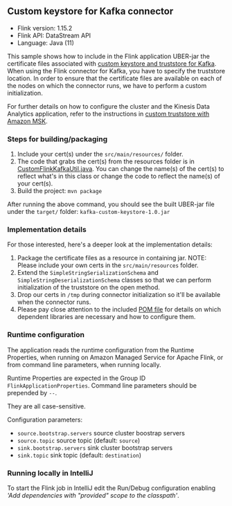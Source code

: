 ## Custom keystore for Kafka connector

* Flink version: 1.15.2
* Flink API: DataStream API
* Language: Java (11)

This sample shows how to include in the Flink application UBER-jar the certificate files associated with [custom keystore and truststore for Kafka](https://kafka.apache.org/documentation/streams/developer-guide/security.html#id2).
When using the Flink connector for Kafka, you have to specify the truststore location. 
In order to ensure that the certificate files are available on each of the nodes on which the connector runs, we have to perform a custom initialization.

For further details on how to configure the cluster and the Kinesis Data Analytics application, refer to the instructions in [custom truststore with Amazon MSK](https://docs.aws.amazon.com/managed-flink/latest/java/example-keystore.html).

### Steps for building/packaging

1. Include your cert(s) under the `src/main/resources/` folder.
2. The code that grabs the cert(s) from the resources folder is in [CustomFlinkKafkaUtil.java](src/main/java/com/amazonaws/services/msf/CustomFlinkKafkaUtil.java). You can change the name(s) of the cert(s) to reflect what's in this
   class or change the code to reflect the name(s) of your cert(s).
3. Build the project: `mvn package`

After running the above command, you should see the built UBER-jar file under the `target/` folder: `kafka-custom-keystore-1.0.jar`


### Implementation details

For those interested, here's a deeper look at the implementation details:

1. Package the certificate files as a resource in containing jar. NOTE: Please include your own certs in the `src/main/resources` folder.
2. Extend the `SimpleStringSerializationSchema` and `SimpleStringDeserializationSchema` classes so that we can perform initialization of the truststore on the open method.
3. Drop our certs in `/tmp` during connector initialization so it'll be available when the connector runs.
4. Please pay close attention to the included [POM file](pom.xml) for details on which dependent libraries are necessary and how to configure them.

### Runtime configuration

The application reads the runtime configuration from the Runtime Properties, when running on Amazon Managed Service for Apache Flink,
or from command line parameters, when running locally.

Runtime Properties are expected in the Group ID `FlinkApplicationProperties`.
Command line parameters should be prepended by `--`.

They are all case-sensitive.

Configuration parameters:

* `source.bootstrap.servers` source cluster boostrap servers
* `source.topic` source topic (default: `source`)
* `sink.bootstrap.servers` sink cluster bootstrap servers
* `sink.topic` sink topic (default: `destination`)

### Running locally in IntelliJ

To start the Flink job in IntelliJ edit the Run/Debug configuration enabling *'Add dependencies with "provided" scope to the classpath'*.
